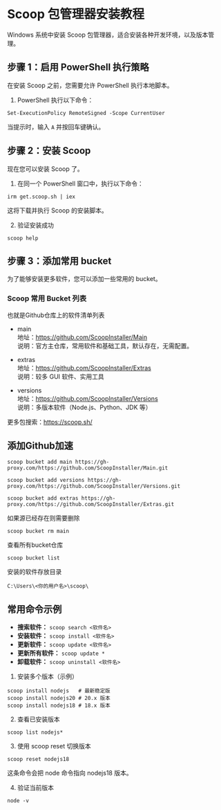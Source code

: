 # Scoop 包管理器安装教程

 Windows 系统中安装 Scoop 包管理器，适合安装各种开发环境，以及版本管理。

## 步骤 1：启用 PowerShell 执行策略

在安装 Scoop 之前，您需要允许 PowerShell 执行本地脚本。

1.  PowerShell 执行以下命令：

```
Set-ExecutionPolicy RemoteSigned -Scope CurrentUser
```

当提示时，输入 `A` 并按回车键确认。

## 步骤 2：安装 Scoop

现在您可以安装 Scoop 了。

1.  在同一个 PowerShell 窗口中，执行以下命令：

```
irm get.scoop.sh | iex
```
这将下载并执行 Scoop 的安装脚本。

2. 验证安装成功
```
scoop help
```


## 步骤 3：添加常用 bucket

为了能够安装更多软件，您可以添加一些常用的 bucket。

### Scoop 常用 Bucket 列表

也就是Github仓库上的软件清单列表

- main  
  地址：https://github.com/ScoopInstaller/Main  
  说明：官方主仓库，常用软件和基础工具，默认存在，无需配置。

- extras  
  地址：https://github.com/ScoopInstaller/Extras  
  说明：较多 GUI 软件、实用工具

- versions  
  地址：https://github.com/ScoopInstaller/Versions  
  说明：多版本软件（Node.js、Python、JDK 等）


更多包搜索：https://scoop.sh/


## 添加Github加速
```
scoop bucket add main https://gh-proxy.com/https://github.com/ScoopInstaller/Main.git

scoop bucket add versions https://gh-proxy.com/https://github.com/ScoopInstaller/Versions.git

scoop bucket add extras https://gh-proxy.com/https://github.com/ScoopInstaller/Extras.git
```
如果源已经存在则需要删除
```
scoop bucket rm main
```

查看所有bucket仓库
```
scoop bucket list
```

安装的软件存放目录
```
C:\Users\<你的用户名>\scoop\
```


## 常用命令示例

*   **搜索软件：** `scoop search <软件名>`
*   **安装软件：** `scoop install <软件名>`
*   **更新软件：** `scoop update <软件名>`
*   **更新所有软件：** `scoop update *`
*   **卸载软件：** `scoop uninstall <软件名>`



1. 安装多个版本（示例）
```
scoop install nodejs   # 最新稳定版
scoop install nodejs20 # 20.x 版本
scoop install nodejs18 # 18.x 版本
```
2. 查看已安装版本
```
scoop list nodejs*
```
3. 使用 scoop reset 切换版本
```
scoop reset nodejs18
```
这条命令会把 node 命令指向 nodejs18 版本。

4. 验证当前版本
```
node -v
```